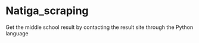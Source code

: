 # Natiga_scraping
Get the middle school result by contacting the result site through the Python language
